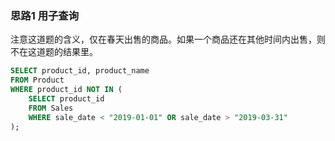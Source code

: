 ### 思路1 用子查询

注意这道题的含义，仅在春天出售的商品。如果一个商品还在其他时间内出售，则不在这道题的结果里。

```sql
SELECT product_id, product_name
FROM Product
WHERE product_id NOT IN (
    SELECT product_id
    FROM Sales
    WHERE sale_date < "2019-01-01" OR sale_date > "2019-03-31"
);
```
